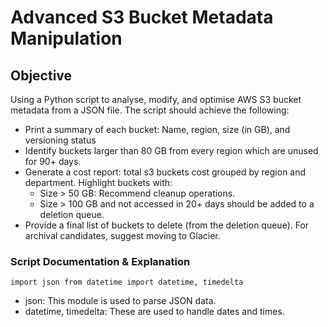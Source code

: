 # Advanced S3 Bucket Metadata Manipulation

## Objective
Using a Python script to analyse, modify, and optimise AWS S3 bucket metadata from a JSON file. The script should achieve the following:
- Print a summary of each bucket: Name, region, size (in GB), and versioning status
- Identify buckets larger than 80 GB from every region which are unused for 90+ days.
- Generate a cost report: total s3 buckets cost grouped by region and department.
  Highlight buckets with:
  - Size > 50 GB: Recommend cleanup operations.
  - Size > 100 GB and not accessed in 20+ days should be added to a deletion queue.
- Provide a final list of buckets to delete (from the deletion queue). For archival candidates, suggest moving to Glacier.

### Script Documentation & Explanation
`
import json
from datetime import datetime, timedelta
`
- json: This module is used to parse JSON data.
- datetime, timedelta: These are used to handle dates and times.




